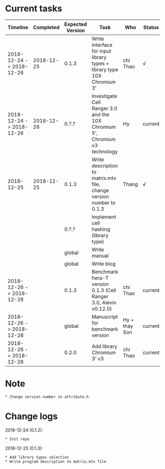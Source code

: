 # Current tasks

| Timeline                 | Completed  | Expected Version   | Task                                                                                  | Who                | Status  |
| ------------------------ | ---------- | ------------------ | ------------------------------------------------------------------------------------- | ------------------ | ------- |
| 2018-12-24 -> 2018-12-26 | 2018-12-25 | 0.1.3              | Write interface for input library types + library type 10X Chromium 3'                | chi Thao           | &#8730; |
| 2018-12-24 -> 2018-12-26 | 2018-12-26 | 0.?.?                | Investigate Cell Ranger 3.0 and the 10X Chromium 5', Chromium v3 technology           | Hy                 | current |
| 2018-12-25               | 2018-12-25 | 0.1.3              | Write description to matrix.mtx file, change version number to 0.1.3                  | Thang              | &#8730; |
|                          |            | 0.?.?                | Implement cell hashing (library type)                                                 |                    |         |
|                          |            | global             | Write manual                                                                          |                    |         |
|                          |            | global             | Write blog                                                                            |                    |         |
| 2018-12-26 -> 2018-12-28 |            | 0.1.3              | Benchmark hera-T version 0.1.3 (Cell Ranger 3.0, Alevin v0.12.0)                      | chi Thao           | current |
| 2018-12-26 -> 2018-12-28 |            | global             | Manuscript for benchmark version                                                      | Hy + thay Son      | current |
| 2018-12-26 -> 2018-12-28 |            | 0.2.0              | Add library Chromium 3' v3                                                            | chi Thao | current |

# Note

    * Change version number in attribute.h

# Change logs

2018-12-24 (0.1.2):

    * Init repo

2018-12-25 (0.1.3):

    * Add library types selection
    * Write program description to matrix.mtx file
